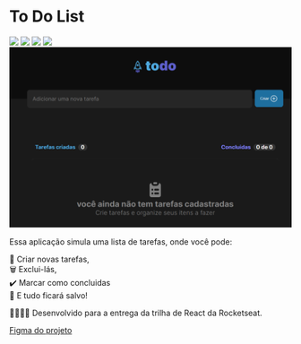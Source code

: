 <h1>To Do List </h1> 

<div>
<img src="https://img.shields.io/badge/React-20232A?style=for-the-badge&logo=react&logoColor=61DAFB" />
<img src="https://img.shields.io/badge/TypeScript-007ACC?style=for-the-badge&logo=typescript&logoColor=white"/>
<img src="https://img.shields.io/badge/CSS-239120?&style=for-the-badge&logo=css3&logoColor=white" />
<img src="https://img.shields.io/badge/vercel-%23000000.svg?style=for-the-badge&logo=vercel&logoColor=white"/>

</div>
<a href="https://to-do-list-react-ts-lyart.vercel.app/"><img src="https://github.com/emilycomin/ToDoList-react-ts/blob/master/src/assets/Captura%20de%20tela%202024-03-23%20234924.png"></a> 

Essa aplicação simula uma lista de tarefas, onde você pode:

📝 Criar novas tarefas, <br>
🗑️ Exclui-lás, <br>
✔️ Marcar como concluidas <br>
💾 E tudo ficará salvo! <br>

👩🏼‍🚀🚀 Desenvolvido para a entrega da trilha de React da Rocketseat. <br>


<a href="https://www.figma.com/file/gALCXzLPRex9zTSePHuTxy/ToDo-List-%E2%80%A2-Desafio-React-(Copy)?type=design&node-id=56-96&mode=design&t=GEX0S3RqPUFGMaQ3-0">Figma do projeto</a>
